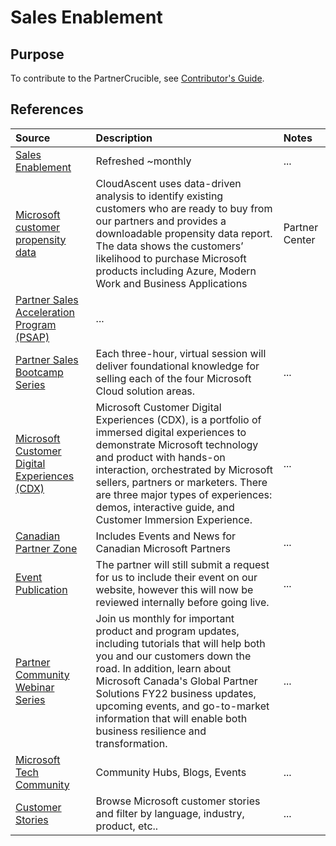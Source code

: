 # Sales Enablement


## Purpose

To contribute to the PartnerCrucible, see [Contributor's Guide](ContributorsGuide).


## References

Source | Description | Notes
:----- | :---------- | :-----
[Sales Enablement](https://assetsprod.microsoft.com/mpn/en-us/sales-partner-enablement-guide.pdf)| Refreshed ~monthly | ...
[Microsoft customer propensity data](https://www.microsoftpartnercommunity.com/t5/What-s-new-for-Canadian-partners/Download-your-Microsoft-customer-propensity-data/m-p/68254?wt.mc_id=AID3049890_EML_8213587#M111) | CloudAscent uses data-driven analysis to identify existing customers who are ready to buy from our partners and provides a downloadable propensity data report. The data shows the customers’ likelihood to purchase Microsoft products including Azure, Modern Work and Business Applications | Partner Center
[Partner Sales Acceleration Program (PSAP)](https://partner.microsoft.com/en-US/training/assets#/?search=Partner%20Sales%20Acceleration%20Program)| ...
[Partner Sales Bootcamp Series](https://partner.microsoft.com/en-us/training/assets/collection/microsoft-partner-sales-bootcamp-series#/)| Each three-hour, virtual session will deliver foundational knowledge for selling each of the four Microsoft Cloud solution areas.|...
[Microsoft Customer Digital Experiences (CDX)](https://cdx.transform.microsoft.com)| Microsoft Customer Digital Experiences (CDX), is a portfolio of immersed digital experiences to demonstrate Microsoft technology and product with hands-on interaction, orchestrated by Microsoft sellers, partners or marketers. There are three major types of experiences: demos, interactive guide, and Customer Immersion Experience. |...
[Canadian Partner Zone](https://www.microsoftpartnercommunity.com/t5/Canadian-Partner-Zone/ct-p/canadian-partner)|Includes Events and News for Canadian Microsoft Partners | ...
[Event Publication](https://aka.ms/SubmitEvent)| The partner will still submit a request for us to include their event on our website, however this will now be reviewed internally before going live.|...
[Partner Community Webinar Series](aka.ms/partnercall)|Join us monthly for important product and program updates, including tutorials that will help both you and our customers down the road. In addition, learn about Microsoft Canada's Global Partner Solutions FY22 business updates, upcoming events, and go-to-market information that will enable both business resilience and transformation.|...
[Microsoft Tech Community](https://techcommunity.microsoft.com/)| Community Hubs, Blogs, Events|...
[Customer Stories](https://customers.microsoft.com/en-us/search?sq=&ff=&p=0&so=story_publish_date%20desc)| Browse Microsoft customer stories and filter by language, industry, product, etc..| ...


